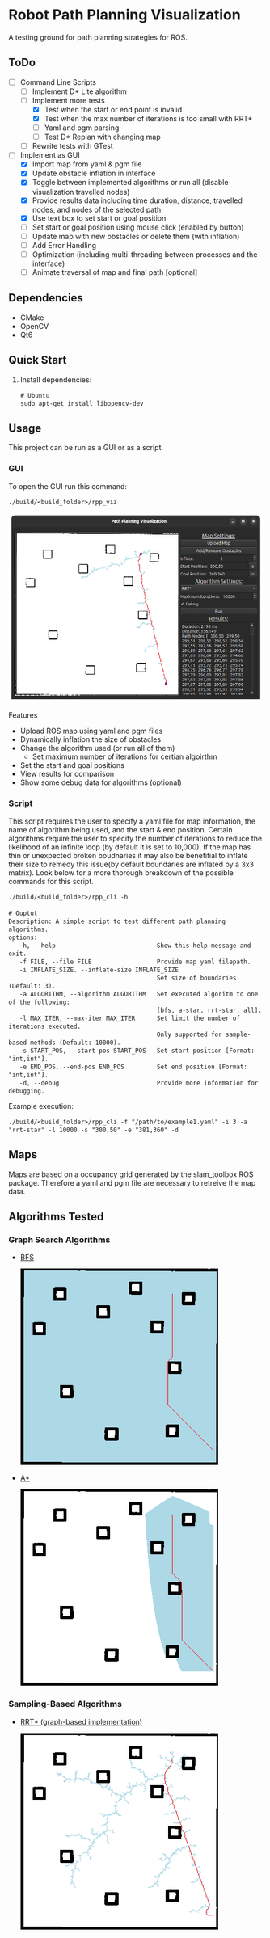 # Robot Path Planning Visualization
A testing ground for path planning strategies for ROS.

## ToDo
- [ ] Command Line Scripts
    - [ ] Implement D* Lite algorithm
    - [ ] Implement more tests 
        - [X] Test when the start or end point is invalid
        - [X] Test when the max number of iterations is too small with RRT*
        - [ ] Yaml and pgm parsing
        - [ ] Test D* Replan with changing map
    - [ ] Rewrite tests with GTest
- [ ] Implement as GUI
    - [X] Import map from yaml & pgm file
    - [X] Update obstacle inflation in interface
    - [X] Toggle between implemented algorithms or run all (disable visualization travelled nodes) 
    - [X] Provide results data including time duration, distance, travelled nodes, and nodes of the selected path
    - [X] Use text box to set start or goal position
    - [ ] Set start or goal position using mouse click (enabled by button)
    - [ ] Update map with new obstacles or delete them (with inflation)
    - [ ] Add Error Handling
    - [ ] Optimization (including multi-threading between processes and the interface)
    - [ ] Animate traversal of map and final path [optional]

## Dependencies
- CMake
- OpenCV
- Qt6

## Quick Start
1. Install dependencies:
    ```
    # Ubuntu
    sudo apt-get install libopencv-dev
    ```
    [//]: # (2. Compile code and generate executables:)
    [//]: # (```)
    [//]: # (make)
    [//]: # (```)

## Usage
This project can be run as a GUI or as a script. 

### GUI
To open the GUI run this command:
```
./build/<build_folder>/rpp_viz
```

![](/lib/graphics/gui.png)

Features
 - Upload ROS map using yaml and pgm files
 - Dynamically inflation the size of obstacles
 - Change the algorithm used (or run all of them)
    - Set maximum number of iterations for certian algoirthm
 - Set the start and goal positions
 - View results for comparison
 - Show some debug data for algorithms (optional)

### Script
This script requires the user to specify a yaml file for map information, the name of algorithm being used, and the start & end position. Certain algorithms require the user to specify the number of iterations to reduce the likelihood of an infinite loop (by default it is set to 10,000). If the map has thin or unexpected broken boudnaries it may also be benefitial to inflate their size to remedy this issue(by default boundaries are inflated by a 3x3 matrix). Look below for a more thorough breakdown of the possible commands for this script.
```
./build/<build_folder>/rpp_cli -h

# Ouptut
Description: A simple script to test different path planning algorithms.
options: 
   -h, --help                            Show this help message and exit.
   -f FILE, --file FILE                  Provide map yaml filepath.
   -i INFLATE_SIZE. --inflate-size INFLATE_SIZE
                                         Set size of boundaries (Default: 3).
   -a ALGORITHM, --algorithm ALGORITHM   Set executed algoritm to one of the following: 
                                         [bfs, a-star, rrt-star, all].
   -l MAX_ITER, --max-iter MAX_ITER      Set limit the number of iterations executed.
                                         Only supported for sample-based methods (Default: 10000).
   -s START_POS, --start-pos START_POS   Set start position [Format: "int,int"].
   -e END_POS, --end-pos END_POS         Set end position [Format: "int,int"].
   -d, --debug                           Provide more information for debugging.
```

Example execution:
```
./build/<build_folder>/rpp_cli -f "/path/to/example1.yaml" -i 3 -a "rrt-star" -l 10000 -s "300,50" -e "381,360" -d
```

## Maps
Maps are based on a occupancy grid generated by the slam_toolbox ROS package. Therefore a yaml and pgm file are necessary to retreive the map data.

## Algorithms Tested
### Graph Search Algorithms
- [BFS](https://en.wikipedia.org/wiki/Breadth-first_search)

    ![](/lib/graphics/BFS.png)

- [A*](https://en.wikipedia.org/wiki/A*_search_algorithm)

    ![](/lib/graphics/A_star.png)

### Sampling-Based Algorithms
- [RRT* (graph-based implementation)](https://arxiv.org/pdf/1105.1186)

    ![](/lib/graphics/RRT_star.png)